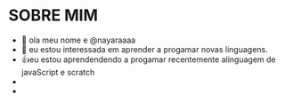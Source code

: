 # SOBRE MIM 
- 👋 ola meu nome e @nayaraaaa 
- 👀 eu estou interessada em aprender a  progamar novas linguagens.
- 👍eu estou aprendendendo a progamar recentemente alinguagem de javaScript e scratch 
-
-

